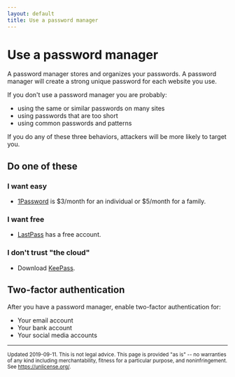 ```yaml
---
layout: default
title: Use a password manager
---
```


# Use a password manager

A password manager stores and organizes your passwords. A password manager will create a strong unique password for each website you use.

If you don't use a password manager you are probably:

- using the same or similar passwords on many sites
- using passwords that are too short
- using common passwords and patterns

If you do any of these three behaviors, attackers will be more likely to target you.

## Do one of these

### I want easy

- [1Password](https://1password.com/sign-up/) is $3/month for an individual or $5/month for a family.
  
### I want free

- [LastPass](https://lastpass.com/create-account.php) has a free account.

### I don't trust "the cloud"

- Download [KeePass](https://keepass.info/download.html).

## Two-factor authentication

After you have a password manager, enable two-factor authentication for:

- Your email account
- Your bank account
- Your social media accounts

---

<small>Updated 2019-09-11. This is not legal advice. This page is provided "as is" -- no warranties of any kind including merchantability, fitness for a particular purpose, and noninfringement. See <https://unlicense.org/>.</small>
